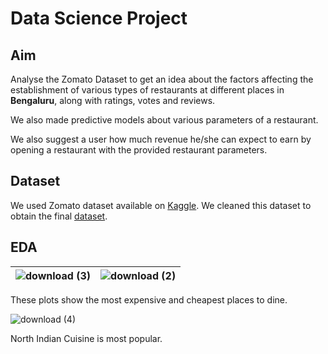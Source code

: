 # Data Science Project

## Aim
Analyse the Zomato Dataset to get an idea about the factors affecting the
establishment of various types of restaurants at different places in
**Bengaluru**, along with ratings, votes and reviews.

We also made predictive models about various parameters of a restaurant.

We also suggest a user how much revenue he/she can expect to earn by opening a restaurant with the provided restaurant parameters.

## Dataset
We used Zomato dataset available on [Kaggle](https://www.kaggle.com/himanshupoddar/zomato-bangalore-restaurants). We cleaned this dataset to obtain the final [dataset](https://drive.google.com/open?id=1oZR5CVixCDSUVG1rRex-DJxu34bqN7MM).

## EDA 

| ![download (3)](https://user-images.githubusercontent.com/23395833/82749610-f2749200-9dc7-11ea-810f-10f128394a7c.png) | ![download (2)](https://user-images.githubusercontent.com/23395833/82749609-f1dbfb80-9dc7-11ea-86bb-db893d790517.png) |
|:---:|:---:|

These plots show the most expensive and cheapest places to dine.

![download (4)](https://user-images.githubusercontent.com/23395833/82749677-79296f00-9dc8-11ea-8654-3e6bcd561607.png)

North Indian Cuisine is most popular.

